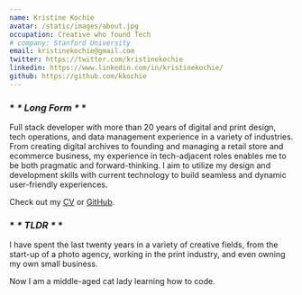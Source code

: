 ```yaml
---
name: Kristine Kochie
avatar: /static/images/about.jpg
occupation: Creative who found Tech
# company: Stanford University
email: kristinekochie@gmail.com
twitter: https://twitter.com/kristinekochie
linkedin: https://www.linkedin.com/in/kristinekochie/
github: https://github.com/kkochie
---
```


### \* _* Long Form *_ \*

Full stack developer with more than 20 years of digital and print design, tech operations, and data management experience in a variety of industries. From creating digital archives to founding and managing a retail store and ecommerce business, my experience in tech-adjacent roles enables me to be both pragmatic and forward-thinking. I aim to utilize my design and development skills with current technology to build seamless and dynamic user-friendly experiences.

Check out my [CV](https://docs.google.com/document/d/1LvhyPyf21SUN7Yj-dEhTuJgeF37y2LUUS9VghLPujgM/edit?usp=sharing) or [GitHub](https://github.com/kkochie).

### \* _* TLDR *_ \*

I have spent the last twenty years in a variety of creative fields, from the start-up of a photo agency, working in the print industry, and even owning my own small business.

Now I am a middle-aged cat lady learning how to code.
